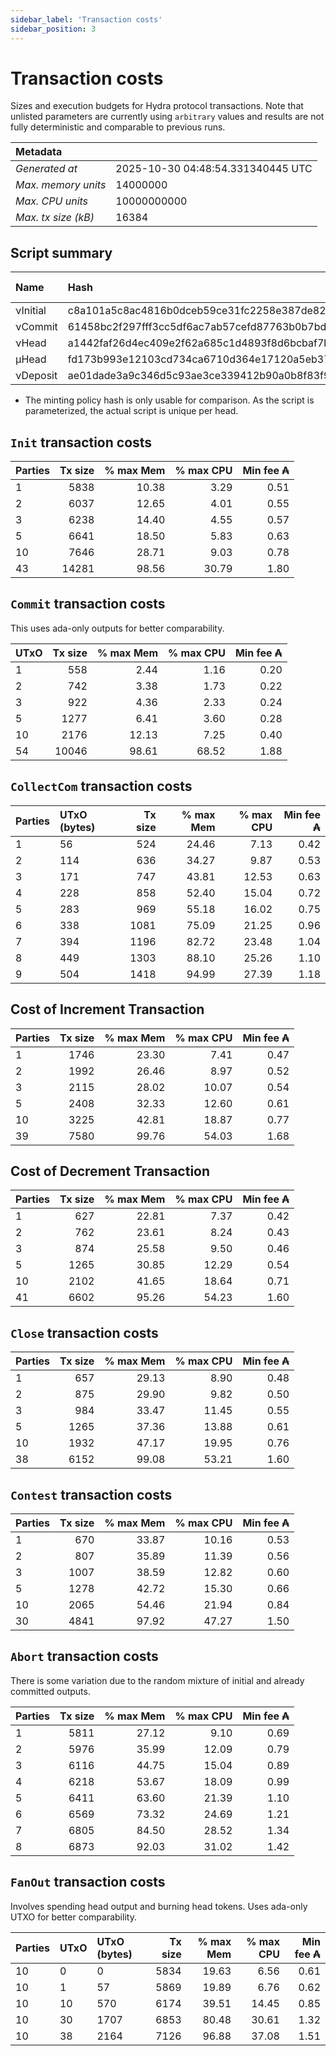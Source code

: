 ```yaml
--- 
sidebar_label: 'Transaction costs' 
sidebar_position: 3 
--- 
```


# Transaction costs 

Sizes and execution budgets for Hydra protocol transactions. Note that unlisted parameters are currently using `arbitrary` values and results are not fully deterministic and comparable to previous runs.

| Metadata | |
| :--- | :--- |
| _Generated at_ | 2025-10-30 04:48:54.331340445 UTC |
| _Max. memory units_ | 14000000 |
| _Max. CPU units_ | 10000000000 |
| _Max. tx size (kB)_ | 16384 |

## Script summary

| Name   | Hash | Size (Bytes) 
| :----- | :--- | -----------: 
| νInitial | c8a101a5c8ac4816b0dceb59ce31fc2258e387de828f02961d2f2045 | 2652 | 
| νCommit | 61458bc2f297fff3cc5df6ac7ab57cefd87763b0b7bd722146a1035c | 685 | 
| νHead | a1442faf26d4ec409e2f62a685c1d4893f8d6bcbaf7bcb59d6fa1340 | 14599 | 
| μHead | fd173b993e12103cd734ca6710d364e17120a5eb37a224c64ab2b188* | 5284 | 
| νDeposit | ae01dade3a9c346d5c93ae3ce339412b90a0b8f83f94ec6baa24e30c | 1102 | 

* The minting policy hash is only usable for comparison. As the script is parameterized, the actual script is unique per head.

## `Init` transaction costs

| Parties | Tx size | % max Mem | % max CPU | Min fee ₳ |
| :------ | ------: | --------: | --------: | --------: |
| 1| 5838 | 10.38 | 3.29 | 0.51 |
| 2| 6037 | 12.65 | 4.01 | 0.55 |
| 3| 6238 | 14.40 | 4.55 | 0.57 |
| 5| 6641 | 18.50 | 5.83 | 0.63 |
| 10| 7646 | 28.71 | 9.03 | 0.78 |
| 43| 14281 | 98.56 | 30.79 | 1.80 |


## `Commit` transaction costs
 This uses ada-only outputs for better comparability.

| UTxO | Tx size | % max Mem | % max CPU | Min fee ₳ |
| :--- | ------: | --------: | --------: | --------: |
| 1| 558 | 2.44 | 1.16 | 0.20 |
| 2| 742 | 3.38 | 1.73 | 0.22 |
| 3| 922 | 4.36 | 2.33 | 0.24 |
| 5| 1277 | 6.41 | 3.60 | 0.28 |
| 10| 2176 | 12.13 | 7.25 | 0.40 |
| 54| 10046 | 98.61 | 68.52 | 1.88 |


## `CollectCom` transaction costs

| Parties | UTxO (bytes) |Tx size | % max Mem | % max CPU | Min fee ₳ |
| :------ | :----------- |------: | --------: | --------: | --------: |
| 1 | 56 | 524 | 24.46 | 7.13 | 0.42 |
| 2 | 114 | 636 | 34.27 | 9.87 | 0.53 |
| 3 | 171 | 747 | 43.81 | 12.53 | 0.63 |
| 4 | 228 | 858 | 52.40 | 15.04 | 0.72 |
| 5 | 283 | 969 | 55.18 | 16.02 | 0.75 |
| 6 | 338 | 1081 | 75.09 | 21.25 | 0.96 |
| 7 | 394 | 1196 | 82.72 | 23.48 | 1.04 |
| 8 | 449 | 1303 | 88.10 | 25.26 | 1.10 |
| 9 | 504 | 1418 | 94.99 | 27.39 | 1.18 |


## Cost of Increment Transaction

| Parties | Tx size | % max Mem | % max CPU | Min fee ₳ |
| :------ | ------: | --------: | --------: | --------: |
| 1| 1746 | 23.30 | 7.41 | 0.47 |
| 2| 1992 | 26.46 | 8.97 | 0.52 |
| 3| 2115 | 28.02 | 10.07 | 0.54 |
| 5| 2408 | 32.33 | 12.60 | 0.61 |
| 10| 3225 | 42.81 | 18.87 | 0.77 |
| 39| 7580 | 99.76 | 54.03 | 1.68 |


## Cost of Decrement Transaction

| Parties | Tx size | % max Mem | % max CPU | Min fee ₳ |
| :------ | ------: | --------: | --------: | --------: |
| 1| 627 | 22.81 | 7.37 | 0.42 |
| 2| 762 | 23.61 | 8.24 | 0.43 |
| 3| 874 | 25.58 | 9.50 | 0.46 |
| 5| 1265 | 30.85 | 12.29 | 0.54 |
| 10| 2102 | 41.65 | 18.64 | 0.71 |
| 41| 6602 | 95.26 | 54.23 | 1.60 |


## `Close` transaction costs

| Parties | Tx size | % max Mem | % max CPU | Min fee ₳ |
| :------ | ------: | --------: | --------: | --------: |
| 1| 657 | 29.13 | 8.90 | 0.48 |
| 2| 875 | 29.90 | 9.82 | 0.50 |
| 3| 984 | 33.47 | 11.45 | 0.55 |
| 5| 1265 | 37.36 | 13.88 | 0.61 |
| 10| 1932 | 47.17 | 19.95 | 0.76 |
| 38| 6152 | 99.08 | 53.21 | 1.60 |


## `Contest` transaction costs

| Parties | Tx size | % max Mem | % max CPU | Min fee ₳ |
| :------ | ------: | --------: | --------: | --------: |
| 1| 670 | 33.87 | 10.16 | 0.53 |
| 2| 807 | 35.89 | 11.39 | 0.56 |
| 3| 1007 | 38.59 | 12.82 | 0.60 |
| 5| 1278 | 42.72 | 15.30 | 0.66 |
| 10| 2065 | 54.46 | 21.94 | 0.84 |
| 30| 4841 | 97.92 | 47.27 | 1.50 |


## `Abort` transaction costs
There is some variation due to the random mixture of initial and already committed outputs.

| Parties | Tx size | % max Mem | % max CPU | Min fee ₳ |
| :------ | ------: | --------: | --------: | --------: |
| 1| 5811 | 27.12 | 9.10 | 0.69 |
| 2| 5976 | 35.99 | 12.09 | 0.79 |
| 3| 6116 | 44.75 | 15.04 | 0.89 |
| 4| 6218 | 53.67 | 18.09 | 0.99 |
| 5| 6411 | 63.60 | 21.39 | 1.10 |
| 6| 6569 | 73.32 | 24.69 | 1.21 |
| 7| 6805 | 84.50 | 28.52 | 1.34 |
| 8| 6873 | 92.03 | 31.02 | 1.42 |


## `FanOut` transaction costs
Involves spending head output and burning head tokens. Uses ada-only UTXO for better comparability.

| Parties | UTxO  | UTxO (bytes) | Tx size | % max Mem | % max CPU | Min fee ₳ |
| :------ | :---- | :----------- | ------: | --------: | --------: | --------: |
| 10 | 0 | 0 | 5834 | 19.63 | 6.56 | 0.61 |
| 10 | 1 | 57 | 5869 | 19.89 | 6.76 | 0.62 |
| 10 | 10 | 570 | 6174 | 39.51 | 14.45 | 0.85 |
| 10 | 30 | 1707 | 6853 | 80.48 | 30.61 | 1.32 |
| 10 | 38 | 2164 | 7126 | 96.88 | 37.08 | 1.51 |

